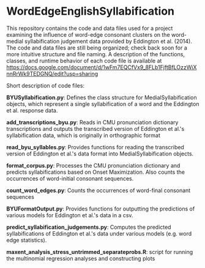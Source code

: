 # WordEdgeEnglishSyllabification
This repository contains the code and data files used for a project examining the influence of word-edge consonant clusters on the word-medial syllabification judgement data provided by Eddington et al. (2014). 
The code and data files are still being organized; check back soon for a more intuitive structure and file naming.
A description of the functions, classes, and runtime behavior of each code file is available at https://docs.google.com/document/d/1wFm7EQCfVx9_8FLb1FjftBfLOzzWiXnnRrWk9TEDGNQ/edit?usp=sharing

Short description of code files:


**BYUSyllabification.py**: Defines the class structure for MedialSyllabification objects, which represent a single syllabification of a word and the Eddington et al. response data.


**add_transcriptions_byu.py**: Reads in CMU pronunciation dictionary transcriptions and outputs the transcribed version of Eddington et al.'s syllabification data, which is originally in orthographic format


**read_byu_syllables.py**: Provides functions for reading the transcribed version of Eddington et al.'s data format into MedialSyllabification objects.


**format_corpus.py**: Processes the CMU pronunciation dictionary and predicts syllabifications based on Onset Maximization. Also counts the occurrences of word-initial consonant sequences.


**count_word_edges.py**: Counts the occurrences of word-final consonant sequences 


**BYUFormatOutput.py**: Provides functions for outputting the predictions of various models for Eddington et al.'s data in a csv.


**predict_syllabification_judgements.py**: Computes the predicted syllabifications of Eddington et al.'s data under various models (e.g. word edge statistics).


**maxent_analysis_stress_untrimmed_separateprobs.R**: script for running the multinomial regression analyses and constructing plots
